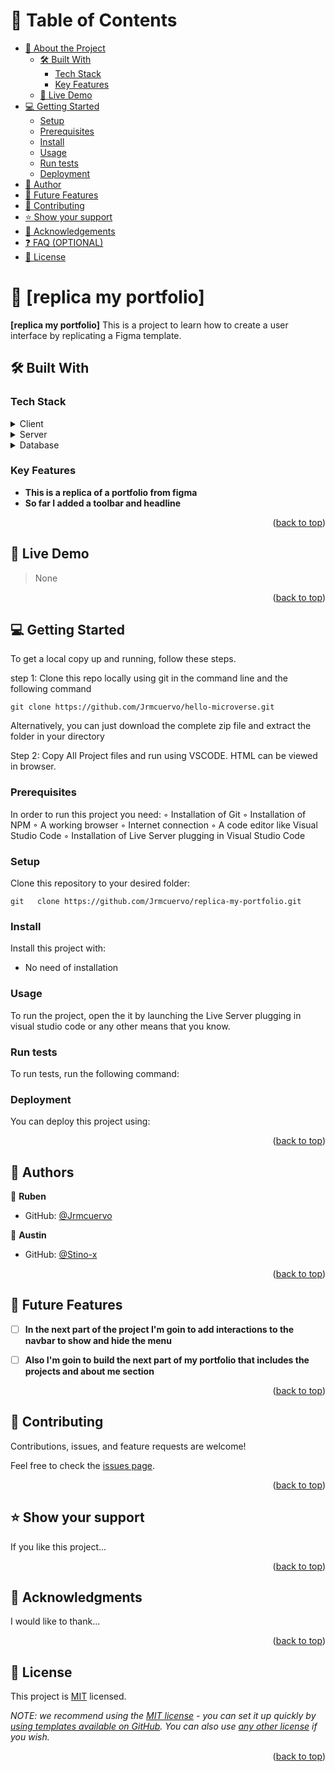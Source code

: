 <a name="readme-top"></a>

# 📗 Table of Contents

- [📖 About the Project](#about-project)
  - [🛠 Built With](#built-with)
    - [Tech Stack](#tech-stack)
    - [Key Features](#key-features)
  - [🚀 Live Demo](#live-demo)
- [💻 Getting Started](#getting-started)
  - [Setup](#setup)
  - [Prerequisites](#prerequisites)
  - [Install](#install)
  - [Usage](#usage)
  - [Run tests](#run-tests)
  - [Deployment](#triangular_flag_on_post-deployment)
- [👥 Author](#author)
- [🔭 Future Features](#future-features)
- [🤝 Contributing](#contributing)
- [⭐️ Show your support](#support)
- [🙏 Acknowledgements](#acknowledgements)
- [❓ FAQ (OPTIONAL)](#faq)
- [📝 License](#license)

# 📖 [replica my portfolio] <a name="about-project"></a>

**[replica my portfolio]** This is a project to learn how to create a user interface by replicating a Figma template.

## 🛠 Built With <a name="built-with"></a>

### Tech Stack <a name="tech-stack"></a>

<details>
  <summary>Client</summary>
  <ul>
    <li><a href="https://reactjs.org/">React.js</a></li>
  </ul>
</details>

<details>
  <summary>Server</summary>
  <ul>
    <li><a href="https://expressjs.com/">Express.js</a></li>
  </ul>
</details>

<details>
<summary>Database</summary>
  <ul>
    <li><a href="https://www.postgresql.org/">PostgreSQL</a></li>
  </ul>
</details>

### Key Features <a name="key-features"></a>

- **This is a replica of a portfolio from figma**
- **So far I added a toolbar and headline**


<p align="right">(<a href="#readme-top">back to top</a>)</p>

## 🚀 Live Demo <a name="live-demo"></a>

> None

<p align="right">(<a href="#readme-top">back to top</a>)</p>


## 💻 Getting Started <a name="getting-started"></a>

To get a local copy up and running, follow these steps.

step 1:
Clone this repo locally using git in the command line and the following command

```
git clone https://github.com/Jrmcuervo/hello-microverse.git
```

Alternatively, you can just download the complete zip file and extract the folder in your directory

Step 2:
Copy All Project files and run using VSCODE. HTML can be viewed in browser.


### Prerequisites

In order to run this project you need:
◦ Installation of Git
◦ Installation of NPM
◦ A working browser
◦ Internet connection
◦ A code editor like Visual Studio Code
◦ Installation of Live Server plugging in Visual Studio Code

### Setup

Clone this repository to your desired folder:

```git   clone https://github.com/Jrmcuervo/replica-my-portfolio.git```

### Install

Install this project with:

- No need of installation

### Usage

To run the project, open the it by launching the Live Server plugging in visual studio code or any other means that you know.

### Run tests

To run tests, run the following command:

### Deployment

You can deploy this project using:

<p align="right">(<a href="#readme-top">back to top</a>)</p>

## 👥 Authors <a name="author"></a>

👤 **Ruben**

- GitHub: [@Jrmcuervo](https://github.com/Jrmcuervo)

👤 **Austin**

- GitHub: [@Stino-x](//https://github.com/stino-x)

<p align="right">(<a href="#readme-top">back to top</a>)</p>

## 🔭 Future Features <a name="future-features"></a>

- [ ] **In the next part of the project I'm goin to add interactions to the navbar to show and hide the menu**
- [ ] **Also I'm goin to build the next part of my portfolio that includes the projects and about me section**


<p align="right">(<a href="#readme-top">back to top</a>)</p>

## 🤝 Contributing <a name="contributing"></a>

Contributions, issues, and feature requests are welcome!

Feel free to check the [issues page](../../issues/).

<p align="right">(<a href="#readme-top">back to top</a>)</p>

## ⭐️ Show your support <a name="support"></a>

If you like this project...

<p align="right">(<a href="#readme-top">back to top</a>)</p>

## 🙏 Acknowledgments <a name="acknowledgements"></a>

I would like to thank...

<p align="right">(<a href="#readme-top">back to top</a>)</p>

## 📝 License <a name="license"></a>

This project is [MIT](./LICENSE) licensed.

_NOTE: we recommend using the [MIT license](https://choosealicense.com/licenses/mit/) - you can set it up quickly by [using templates available on GitHub](https://docs.github.com/en/communities/setting-up-your-project-for-healthy-contributions/adding-a-license-to-a-repository). You can also use [any other license](https://choosealicense.com/licenses/) if you wish._

<p align="right">(<a href="#readme-top">back to top</a>)</p>